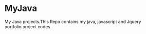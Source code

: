 # MyJava
My Java projects.This Repo contains my java, javascript and Jquery portfolio project codes.

